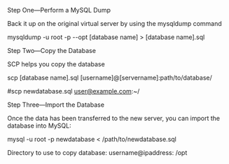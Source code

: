 
Step One—Perform a MySQL Dump

Back it up on the original virtual server by using the mysqldump command

mysqldump -u root -p --opt [database name] > [database name].sql

Step Two—Copy the Database

SCP helps you copy the database

scp [database name].sql [username]@[servername]:path/to/database/

#scp newdatabase.sql user@example.com:~/

Step Three—Import the Database

Once the data has been transferred to the new server, you can import the database into MySQL:

mysql -u root -p newdatabase < /path/to/newdatabase.sql

Directory to use to copy database: username@ipaddress: /opt
